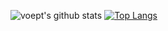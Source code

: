 ![voept's github stats](https://github-readme-stats.vercel.app/api?username=voept&show_icons=true&theme=dark) [![Top Langs](https://github-readme-stats.vercel.app/api/top-langs/?username=voept)](https://github.com/anuraghazra/github-readme-stats)

